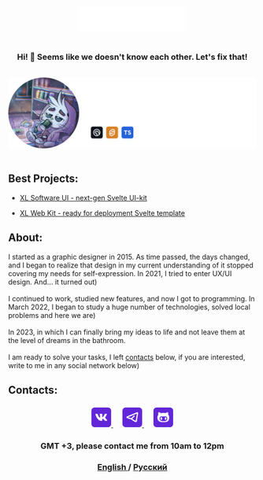<br/>
<br/>
<div align="middle">
  <a href="https://t.me/xlsoftware" target="_blank" rel="noreferrer">
    <img src="./img/logo.svg" height=50>
  </a>
</div>

#

<h3 align="center" style="margin-bottom: 15px;">
    <strong>Hi! 👋</strong> Seems like we doesn't know each other. Let's fix that!
</h3>

<br/>
<div align="middle">
    <img src="./img/badge-en.png" width=600>
</div>
<br/>

<h2 id="generate"><strong>Best Projects:</strong></h2>

-   <a href="https://github.com/xl-soft/ui">XL Software UI - next-gen Svelte UI-kit </a>

-   <a href="https://github.com/xl-soft/kit">XL Web Kit - ready for deployment Svelte template </a>

<h2 id="about"><strong>About:</strong></h2>

I started as a graphic designer in 2015. As time passed, the days changed, and I began to realize that design in my current understanding of it stopped covering my needs for self-expression. In 2021, I tried to enter UX/UI design. And... it turned out) <br/><br/>
I continued to work, studied new features, and now I got to programming. In March 2022, I began to study a huge number of technologies, solved local problems and here we are) <br/><br/>
In 2023, in which I can finally bring my ideas to life and not leave them at the level of dreams in the bathroom.<br/><br/>
I am ready to solve your tasks, I left <a href="#contacts">contacts</a>  below, if you are interested, write to me in any social network below)

<h2 id="contacts"><strong>Contacts:</strong></h2>

<h3 align="center">
    <a href="https://vk.me/xlsoftware" target="_blank" rel="noreferrer">
        <img src="./img/vk.png" height=40>
    </a>
    ㅤ
    <a href="https://t.me/xlsoftware" target="_blank" rel="noreferrer">
        <img src="./img/tg.png" height=40>
    </a>
    ㅤ
    <a href="https://github.com/xl-soft" target="_blank" rel="noreferrer">
        <img src="./img/github.png" height=40>
    </a>
</h3>


<h3 align="center">
    GMT +3, please contact me from 10am to 12pm
</h3>

<h3 align="center"> 
    <a href="https://github.com/xl-soft/xl-soft/blob/master/README.md" target="_blank" rel="noreferrer">
        English
    </a>
    /
    <a href="https://github.com/xl-soft/xl-soft/blob/master/README.ru.md" target="_blank" rel="noreferrer">
        Русский
    </a>
</h3>

